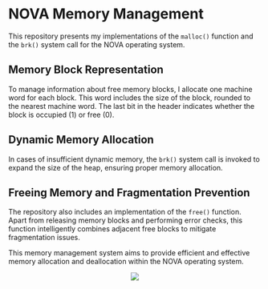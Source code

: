 # NOVA Memory Management

This repository presents my implementations of the `malloc()` function and the `brk()` system call for the NOVA operating system.

## Memory Block Representation

To manage information about free memory blocks, I allocate one machine word for each block. This word includes the size of the block, rounded to the nearest machine word. The last bit in the header indicates whether the block is occupied (1) or free (0).

## Dynamic Memory Allocation

In cases of insufficient dynamic memory, the `brk()` system call is invoked to expand the size of the heap, ensuring proper memory allocation.

## Freeing Memory and Fragmentation Prevention

The repository also includes an implementation of the `free()` function. Apart from releasing memory blocks and performing error checks, this function intelligently combines adjacent free blocks to mitigate fragmentation issues.

This memory management system aims to provide efficient and effective memory allocation and deallocation within the NOVA operating system.

<p align="center">
  <img src="https://ltdfoto.ru/images/2024/04/29/How-do-malloc-free-work-vishal-chovatiya.png">
</p>
